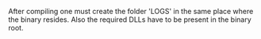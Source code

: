 After compiling one must create the folder 'LOGS' in the same place where the binary resides. Also the required DLLs have to be present in the binary root.
